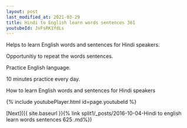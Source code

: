 ```yaml
---
layout: post
last_modified_at: 2021-03-29
title: Hindi to English learn words sentences 361 
youtubeId: JvFsRK1YdLs
---
```

 
 
Helps to learn English words and sentences for Hindi speakers.

Opportunitiy to repeat the words sentences. 

Practice English language. 
 
10 minutes practice every day. 
 
How to learn English words and sentences for Hindi speakers 
 
{% include youtubePlayer.html id=page.youtubeId %}
 
 
[Next]({{ site.baseurl }}{% link  split1/_posts/2016-10-04-Hindi to english learn words sentences 625 .md%})
 
